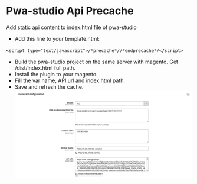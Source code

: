 # Pwa-studio Api Precache
Add static api content to index.html file of pwa-studio
- Add this line to your template.html:

`<script type="text/javascript">/*precache*//*endprecache*/</script>`
- Build the pwa-studio project on the same server with magento. Get <yourpackage>/dist/index.html full path.
- Install the plugin to your magento.
- Fill the var name, API url and index.html path.
- Save and refresh the cache.
![alt text](https://github.com/Simicart/pwastudio_api_precache/blob/master/img.png?raw=true)
